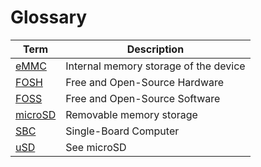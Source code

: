 # Glossary

| Term                                                                          | Description                           |
|-------------------------------------------------------------------------------|---------------------------------------|
| [eMMC](https://en.wikipedia.org/wiki/MultiMediaCard#eMMC)                     | Internal memory storage of the device |
| [FOSH](https://en.wikipedia.org/wiki/Open-source_hardware)                    | Free and Open-Source Hardware         |
| [FOSS](https://en.wikipedia.org/wiki/Free_and_open-source_software)           | Free and Open-Source Software         |
| [microSD](https://en.wikipedia.org/wiki/Secure_Digital#Mini-_and_micro-cards) | Removable memory storage              |
| [SBC](https://en.wikipedia.org/wiki/Single-board_computer)                    | Single-Board Computer                 |
| [uSD](https://en.wikipedia.org/wiki/Secure_Digital#Mini-_and_micro-cards)     | See microSD                           |

